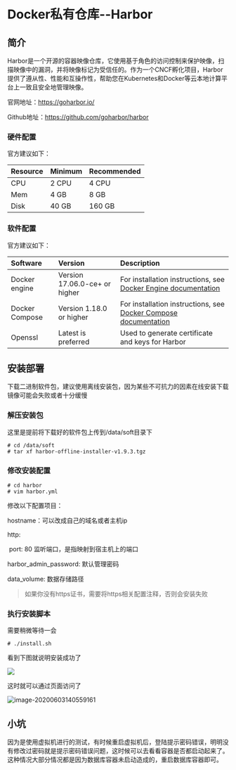 # Docker私有仓库--Harbor

## 简介

Harbor是一个开源的容器映像仓库，它使用基于角色的访问控制来保护映像，扫描映像中的漏洞，并将映像标记为受信任的。作为一个CNCF孵化项目，Harbor提供了遵从性、性能和互操作性，帮助您在Kubernetes和Docker等云本地计算平台上一致且安全地管理映像。

官网地址：https://goharbor.io/

Github地址：https://github.com/goharbor/harbor



### 硬件配置

官方建议如下：

| Resource | Minimum | Recommended |
| :------- | :------ | :---------- |
| CPU      | 2 CPU   | 4 CPU       |
| Mem      | 4 GB    | 8 GB        |
| Disk     | 40 GB   | 160 GB      |

### 软件配置

官方建议如下：

| Software       | Version                       | Description                                                  |
| :------------- | :---------------------------- | :----------------------------------------------------------- |
| Docker engine  | Version 17.06.0-ce+ or higher | For installation instructions, see [Docker Engine documentation](https://docs.docker.com/engine/installation/) |
| Docker Compose | Version 1.18.0 or higher      | For installation instructions, see [Docker Compose documentation](https://docs.docker.com/compose/install/) |
| Openssl        | Latest is preferred           | Used to generate certificate and keys for Harbor             |



## 安装部署

下载二进制软件包，建议使用离线安装包，因为某些不可抗力的因素在线安装下载镜像可能会失败或者十分缓慢

### 解压安装包

这里是提前将下载好的软件包上传到/data/soft目录下

```shell
# cd /data/soft
# tar xf harbor-offline-installer-v1.9.3.tgz
```

### 修改安装配置

```shell
# cd harbor
# vim harbor.yml
```

修改以下配置项目：

hostname：可以改成自己的域名或者主机ip

http:

​     port: 80    监听端口，是指映射到宿主机上的端口

harbor_admin_password: 默认管理密码

data_volume:  数据存储路径

> 如果你没有https证书，需要将https相关配置注释，否则会安装失败

### 执行安装脚本

需要稍微等待一会

```
# ./install.sh
```

看到下图就说明安装成功了

![](../images/image-20200603140521435.png) 



这时就可以通过页面访问了

![image-20200603140559161](../images/image-20200603140559161-1591173077539.png) 





## 小坑

因为是使用虚拟机进行的测试，有时候重启虚拟机后，登陆提示密码错误，明明没有修改过密码就是提示密码错误问题，这时候可以去看看容器是否都启动起来了。这种情况大部分情况都是因为数据库容器未启动造成的，重启数据库容器即可。